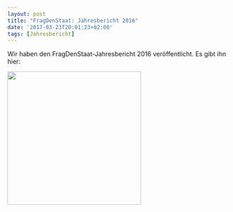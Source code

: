 ```yaml
---
layout: post
title: "FragDenStaat: Jahresbericht 2016"
date: '2017-03-23T20:01:23+02:00'
tags: [Jahresbericht]
---
```


Wir haben den FragDenStaat-Jahresbericht 2016 veröffentlicht. Es gibt ihn hier:

<a href="https://github.com/okfde/blog.fragdenstaat.de/raw/gh-pages/_posts/2017/FragDenStaat-2017.pdf"><img src="https://raw.githubusercontent.com/okfde/blog.fragdenstaat.de/gh-pages/_posts/2017/FragDenStaat-2017.jpg" alt="" height="300" /></a>
